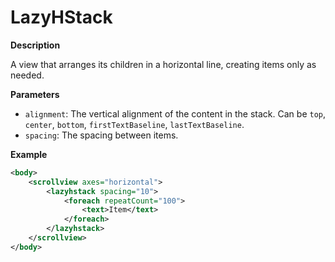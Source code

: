 # LazyHStack

**Description**

A view that arranges its children in a horizontal line, creating items only as needed.

**Parameters**

- `alignment`: The vertical alignment of the content in the stack. Can be `top`, `center`, `bottom`, `firstTextBaseline`, `lastTextBaseline`.
- `spacing`: The spacing between items.

**Example**

```xml
<body>
    <scrollview axes="horizontal">
        <lazyhstack spacing="10">
            <foreach repeatCount="100">
                <text>Item</text>
            </foreach>
        </lazyhstack>
    </scrollview>
</body>
```
